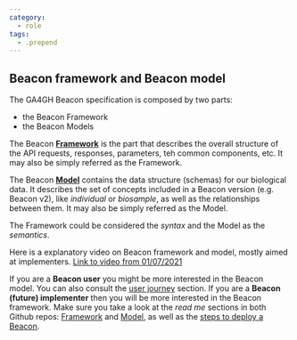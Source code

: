 ```yaml
---
category:
  - role
tags:
  - .prepend
---
```


## Beacon framework and Beacon model

The GA4GH Beacon specification is composed by two parts:

* the Beacon Framework
* the Beacon Models

The Beacon [**Framework**](https://github.com/ga4gh-beacon/beacon-framework-v2) is the part that describes the overall structure of the API requests, responses, parameters, teh common components, etc. It may also be simply referred as the Framework.

The Beacon [**Model**](https://github.com/ga4gh-beacon/beacon-v2-Models#readme) contains the data structure (schemas) for our biological data. It describes the set of concepts included in a Beacon version (e.g. Beacon v2), like *individual* or *biosample*, as well as the relationships between them. It may also be simply referred as the Model.

The Framework could be considered the *syntax* and the Model as the *semantics*.

Here is a explanatory video on Beacon framework and model, mostly aimed at implementers. [Link to video from 01/07/2021](https://vimeo.com/577530572.)

If you are a **Beacon user** you might be more interested in the Beacon model. You can also consult the [user journey]() section. 
If you are a **Beacon (future) implementer** then you will be more interested in the Beacon framework. Make sure you take a look at the *read me* sections in both Github repos: [Framework](https://github.com/ga4gh-beacon/beacon-framework-v2) and [Model](https://github.com/ga4gh-beacon/beacon-v2-Models#readme), as well as the [steps to deploy a Beacon]().
